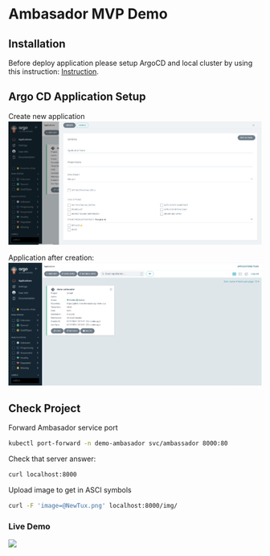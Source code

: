 # Ambasador MVP Demo

## Installation
Before deploy application please setup ArgoCD and local cluster by using this instruction: [Instruction](POC.md).


## Argo CD Application Setup

Create new application
![](argocd_setup.png)

Application after creation:
![](argocd.png)

## Check Project 

Forward Ambasador service port 
```bash
kubectl port-forward -n demo-ambasador svc/ambassador 8000:80
```

Check that server answer:
```bash
curl localhost:8000
```

Upload image to get in ASCI symbols
```bash
curl -F 'image=@NewTux.png' localhost:8000/img/
```

### Live Demo
![](ambassador-demo.gif)







